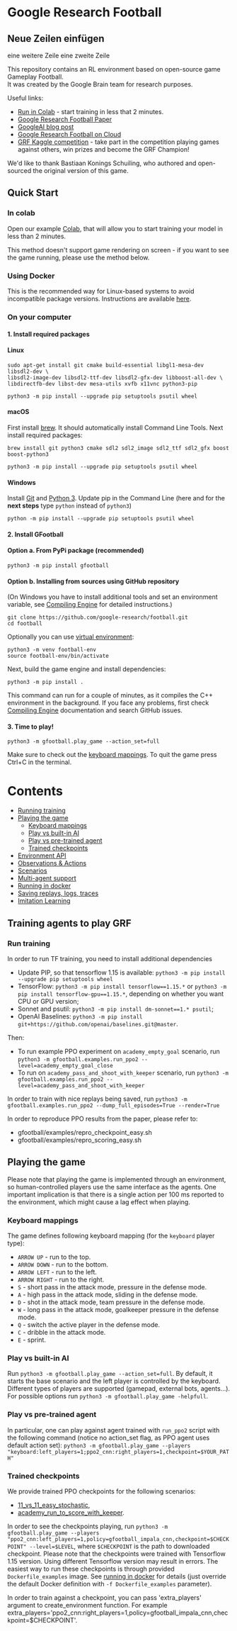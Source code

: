 # Google Research Football

## Neue Zeilen einfügen
eine weitere Zeile
eine zweite Zeile

This repository contains an RL environment based on open-source game Gameplay
Football. <br> It was created by the Google Brain team for research purposes.

Useful links:

* [Run in Colab](https://colab.research.google.com/github/google-research/football/blob/master/gfootball/colabs/gfootball_example_from_prebuild.ipynb) - start training in less that 2 minutes.
* [Google Research Football Paper](https://arxiv.org/abs/1907.11180)
* [GoogleAI blog post](https://ai.googleblog.com/2019/06/introducing-google-research-football.html)
* [Google Research Football on Cloud](https://towardsdatascience.com/reproducing-google-research-football-rl-results-ac75cf17190e)
* [GRF Kaggle competition](https://www.kaggle.com/c/google-football) - take part in the competition playing games against others, win prizes and become the GRF Champion!


We'd like to thank Bastiaan Konings Schuiling, who authored and open-sourced the original version of this game.


## Quick Start

### In colab

Open our example [Colab](https://colab.research.google.com/github/google-research/football/blob/master/gfootball/colabs/gfootball_example_from_prebuild.ipynb), that will allow you to start training your model in less than 2 minutes.

This method doesn't support game rendering on screen - if you want to see the game running, please use the method below.

### Using Docker

This is the recommended way for Linux-based systems to avoid incompatible package versions.
Instructions are available [here](gfootball/doc/docker.md).

### On your computer

#### 1. Install required packages
#### Linux
```shell
sudo apt-get install git cmake build-essential libgl1-mesa-dev libsdl2-dev \
libsdl2-image-dev libsdl2-ttf-dev libsdl2-gfx-dev libboost-all-dev \
libdirectfb-dev libst-dev mesa-utils xvfb x11vnc python3-pip

python3 -m pip install --upgrade pip setuptools psutil wheel
```

#### macOS
First install [brew](https://brew.sh/). It should automatically install Command Line Tools.
Next install required packages:

```shell
brew install git python3 cmake sdl2 sdl2_image sdl2_ttf sdl2_gfx boost boost-python3

python3 -m pip install --upgrade pip setuptools psutil wheel
```


#### Windows
Install [Git](https://git-scm.com/download/win) and [Python 3](https://www.python.org/downloads/).
Update pip in the Command Line (here and for the **next steps** type `python` instead of `python3`)
```commandline
python -m pip install --upgrade pip setuptools psutil wheel
```


#### 2. Install GFootball
#### Option a. From PyPi package (recommended)
```shell
python3 -m pip install gfootball
```

#### Option b. Installing from sources using GitHub repository 
(On Windows you have to install additional tools and set an environment variable, see 
[Compiling Engine](gfootball/doc/compile_engine.md#windows) for detailed instructions.)

```shell
git clone https://github.com/google-research/football.git
cd football
```

Optionally you can use [virtual environment](https://docs.python.org/3/tutorial/venv.html):

```shell
python3 -m venv football-env
source football-env/bin/activate
```

Next, build the game engine and install dependencies:

```shell
python3 -m pip install .
```
This command can run for a couple of minutes, as it compiles the C++ environment in the background.
If you face any problems, first check [Compiling Engine](gfootball/doc/compile_engine.md) documentation and search GitHub issues.


#### 3. Time to play!
```shell
python3 -m gfootball.play_game --action_set=full
```
Make sure to check out the [keyboard mappings](#keyboard-mappings).
To quit the game press Ctrl+C in the terminal.

# Contents #

* [Running training](#training-agents-to-play-GRF)
* [Playing the game](#playing-the-game)
    * [Keyboard mappings](#keyboard-mappings)
    * [Play vs built-in AI](#play-vs-built-in-AI)
    * [Play vs pre-trained agent](#play-vs-pre-trained-agent)
    * [Trained checkpoints](#trained-checkpoints)
* [Environment API](gfootball/doc/api.md)
* [Observations & Actions](gfootball/doc/observation.md)
* [Scenarios](gfootball/doc/scenarios.md)
* [Multi-agent support](gfootball/doc/multi_agent.md)
* [Running in docker](gfootball/doc/docker.md)
* [Saving replays, logs, traces](gfootball/doc/saving_replays.md)
* [Imitation Learning](gfootball/doc/imitation.md)

## Training agents to play GRF

### Run training
In order to run TF training, you need to install additional dependencies

- Update PIP, so that tensorflow 1.15 is available: `python3 -m pip install --upgrade pip setuptools wheel`
- TensorFlow: `python3 -m pip install tensorflow==1.15.*` or
  `python3 -m pip install tensorflow-gpu==1.15.*`, depending on whether you want CPU or
  GPU version;
- Sonnet and psutil: `python3 -m pip install dm-sonnet==1.* psutil`;
- OpenAI Baselines:
  `python3 -m pip install git+https://github.com/openai/baselines.git@master`.

Then:

- To run example PPO experiment on `academy_empty_goal` scenario, run
  `python3 -m gfootball.examples.run_ppo2 --level=academy_empty_goal_close`
- To run on `academy_pass_and_shoot_with_keeper` scenario, run
  `python3 -m gfootball.examples.run_ppo2 --level=academy_pass_and_shoot_with_keeper`

In order to train with nice replays being saved, run
`python3 -m gfootball.examples.run_ppo2 --dump_full_episodes=True --render=True`

In order to reproduce PPO results from the paper, please refer to:

- gfootball/examples/repro_checkpoint_easy.sh
- gfootball/examples/repro_scoring_easy.sh

## Playing the game

Please note that playing the game is implemented through an environment, so human-controlled players use the same interface as the agents.
One important implication is that there is a single action per 100 ms reported to the environment, which might cause a lag effect when playing.


### Keyboard mappings
The game defines following keyboard mapping (for the `keyboard` player type):

* `ARROW UP` - run to the top.
* `ARROW DOWN` - run to the bottom.
* `ARROW LEFT` - run to the left.
* `ARROW RIGHT` - run to the right.
* `S` - short pass in the attack mode, pressure in the defense mode.
* `A` - high pass in the attack mode, sliding in the defense mode.
* `D` - shot in the attack mode, team pressure in the defense mode.
* `W` - long pass in the attack mode, goalkeeper pressure in the defense mode.
* `Q` - switch the active player in the defense mode.
* `C` - dribble in the attack mode.
* `E` - sprint.

### Play vs built-in AI
Run `python3 -m gfootball.play_game --action_set=full`. By default, it starts
the base scenario and the left player is controlled by the keyboard. Different
types of players are supported (gamepad, external bots, agents...). For possible
options run `python3 -m gfootball.play_game -helpfull`.

### Play vs pre-trained agent

In particular, one can play against agent trained with `run_ppo2` script with
the following command (notice no action_set flag, as PPO agent uses default
action set):
`python3 -m gfootball.play_game --players "keyboard:left_players=1;ppo2_cnn:right_players=1,checkpoint=$YOUR_PATH"`

### Trained checkpoints
We provide trained PPO checkpoints for the following scenarios:

  - [11_vs_11_easy_stochastic](https://storage.googleapis.com/gfootball/11_vs_11_easy_stochastic_v2),
  - [academy_run_to_score_with_keeper](https://storage.googleapis.com/gfootball/academy_run_to_score_with_keeper_v2).

In order to see the checkpoints playing, run
`python3 -m gfootball.play_game --players "ppo2_cnn:left_players=1,policy=gfootball_impala_cnn,checkpoint=$CHECKPOINT" --level=$LEVEL`,
where `$CHECKPOINT` is the path to downloaded checkpoint. Please note that the checkpoints were trained with Tensorflow 1.15 version. Using 
different Tensorflow version may result in errors. The easiest way to run these checkpoints is through provided `Dockerfile_examples` image.
See [running in docker](gfootball/doc/docker.md) for details (just override the default Docker definition with `-f Dockerfile_examples` parameter).

In order to train against a checkpoint, you can pass 'extra_players' argument to create_environment function.
For example extra_players='ppo2_cnn:right_players=1,policy=gfootball_impala_cnn,checkpoint=$CHECKPOINT'.
